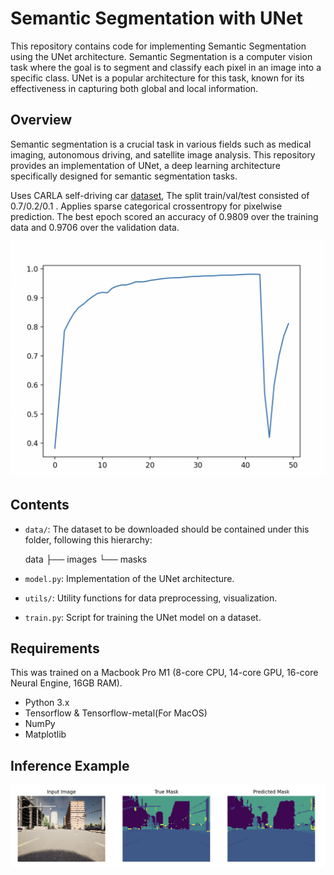 # Semantic Segmentation with UNet

This repository contains code for implementing Semantic Segmentation using the UNet architecture. Semantic Segmentation is a computer vision task where the goal is to segment and classify each pixel in an image into a specific class. UNet is a popular architecture for this task, known for its effectiveness in capturing both global and local information.

## Overview

Semantic segmentation is a crucial task in various fields such as medical imaging, autonomous driving, and satellite image analysis. This repository provides an implementation of UNet, a deep learning architecture specifically designed for semantic segmentation tasks.

Uses CARLA self-driving car [dataset](https://paperswithcode.com/dataset/carla), The split train/val/test consisted of 0.7/0.2/0.1 . Applies sparse categorical crossentropy for pixelwise prediction. The best epoch scored an accuracy of 0.9809 over the training data and 0.9706 over the validation data.

![image info](ref/accuracy.png)

## Contents

- `data/`: The dataset to be downloaded should be contained under this folder, following this hierarchy:

    data
    ├── images
    └── masks

- `model.py`: Implementation of the UNet architecture.
- `utils/`: Utility functions for data preprocessing, visualization.
- `train.py`: Script for training the UNet model on a dataset.

## Requirements

This was trained on a Macbook Pro M1 (8-core CPU, 14-core GPU, 16-core Neural Engine, 16GB RAM).
- Python 3.x
- Tensorflow & Tensorflow-metal(For MacOS)
- NumPy
- Matplotlib

## Inference Example

![image info](ref/prediction.png)







